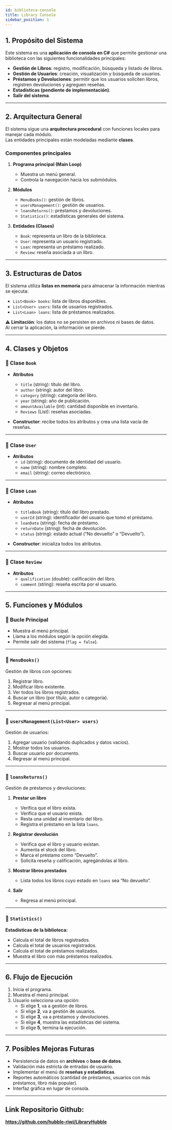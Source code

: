```yaml
---
id: biblioteca-console
title: Library Console
sidebar_position: 1
---
```


## 1. Propósito del Sistema
Este sistema es una **aplicación de consola en C#** que permite gestionar una biblioteca con las siguientes funcionalidades principales:

- **Gestión de Libros**: registro, modificación, búsqueda y listado de libros.  
- **Gestión de Usuarios**: creación, visualización y búsqueda de usuarios.  
- **Préstamos y Devoluciones**: permitir que los usuarios soliciten libros, registren devoluciones y agreguen reseñas.  
- **Estadísticas (pendiente de implementación)**.  
- **Salir del sistema**.  

---

## 2. Arquitectura General
El sistema sigue una **arquitectura procedural** con funciones locales para manejar cada módulo.  
Las entidades principales están modeladas mediante **clases**.

### Componentes principales
1. **Programa principal (Main Loop)**  
   - Muestra un menú general.  
   - Controla la navegación hacia los submódulos.  

2. **Módulos**  
   - `MenuBooks()`: gestión de libros.  
   - `usersManagement()`: gestión de usuarios.  
   - `loansReturns()`: préstamos y devoluciones.  
   - `Statistics()`: estadísticas generales del sistema.  

3. **Entidades (Clases)**  
   - `Book`: representa un libro de la biblioteca.  
   - `User`: representa un usuario registrado.  
   - `Loan`: representa un préstamo realizado.  
   - `Review`: reseña asociada a un libro.  

---

## 3. Estructuras de Datos
El sistema utiliza **listas en memoria** para almacenar la información mientras se ejecuta:

- `List<Book> books`: lista de libros disponibles.  
- `List<User> users`: lista de usuarios registrados.  
- `List<Loan> loans`: lista de préstamos realizados.  

⚠️ **Limitación**: los datos no se persisten en archivos ni bases de datos.  
Al cerrar la aplicación, la información se pierde.

---

## 4. Clases y Objetos

### 🔹 Clase `Book`
- **Atributos**  
  - `title` (string): título del libro.  
  - `author` (string): autor del libro.  
  - `category` (string): categoría del libro.  
  - `year` (string): año de publicación.  
  - `amountAvailable` (int): cantidad disponible en inventario.  
  - `Reviews` (List): reseñas asociadas.  

- **Constructor**: recibe todos los atributos y crea una lista vacía de reseñas.  

---

### 🔹 Clase `User`
- **Atributos**  
  - `id` (string): documento de identidad del usuario.  
  - `name` (string): nombre completo.  
  - `email` (string): correo electrónico.  

---

### 🔹 Clase `Loan`
- **Atributos**  
  - `titleBook` (string): título del libro prestado.  
  - `userId` (string): identificador del usuario que tomó el préstamo.  
  - `loanDate` (string): fecha de préstamo.  
  - `returnDate` (string): fecha de devolución.  
  - `status` (string): estado actual (“No devuelto” o “Devuelto”).  

- **Constructor**: inicializa todos los atributos.  

---

### 🔹 Clase `Review`
- **Atributos**  
  - `qualification` (double): calificación del libro.  
  - `comment` (string): reseña escrita por el usuario.  

---

## 5. Funciones y Módulos

### 🔹 Bucle Principal
- Muestra el menú principal.  
- Llama a los módulos según la opción elegida.  
- Permite salir del sistema (`flag = false`).  

---

### 🔹 `MenuBooks()`
Gestión de libros con opciones:
1. Registrar libro.  
2. Modificar libro existente.  
3. Ver todos los libros registrados.  
4. Buscar un libro (por título, autor o categoría).  
5. Regresar al menú principal.  

---

### 🔹 `usersManagement(List<User> users)`
Gestión de usuarios:
1. Agregar usuario (validando duplicados y datos vacíos).  
2. Mostrar todos los usuarios.  
3. Buscar usuario por documento.  
4. Regresar al menú principal.  

---

### 🔹 `loansReturns()`
Gestión de préstamos y devoluciones:
1. **Prestar un libro**  
   - Verifica que el libro exista.  
   - Verifica que el usuario exista.  
   - Resta una unidad al inventario del libro.  
   - Registra el préstamo en la lista `loans`.  

2. **Registrar devolución**  
   - Verifica que el libro y usuario existan.  
   - Aumenta el stock del libro.  
   - Marca el préstamo como “Devuelto”.  
   - Solicita reseña y calificación, agregándolas al libro.  

3. **Mostrar libros prestados**  
   - Lista todos los libros cuyo estado en `loans` sea “No devuelto”.  

4. **Salir**  
   - Regresa al menú principal.  

---

### 🔹 `Statistics()`
**Estadísticas de la biblioteca:**
- Calcula el total de libros registrados.  
- Calcula el total de usuarios registrados.  
- Calcula el total de préstamos realizados.  
- Muestra el libro con más préstamos realizados.  

---

## 6. Flujo de Ejecución
1. Inicia el programa.  
2. Muestra el menú principal.  
3. Usuario selecciona una opción:  
   - Si elige **1**, va a gestión de libros.  
   - Si elige **2**, va a gestión de usuarios.  
   - Si elige **3**, va a préstamos y devoluciones.  
   - Si elige **4**, muestra las estadísticas del sistema.  
   - Si elige **5**, termina la ejecución.  

---

## 7. Posibles Mejoras Futuras
- Persistencia de datos en **archivos** o **base de datos**.  
- Validación más estricta de entradas de usuario.  
- Implementar el menú de **reseñas y estadísticas**.  
- Reportes automáticos (cantidad de préstamos, usuarios con más préstamos, libro más popular).  
- Interfaz gráfica en lugar de consola.  

---

## Link Repositorio Github:
**https://github.com/hubble-riwi/LibraryHubble**